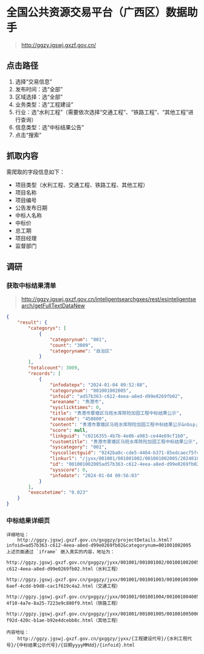 # 全国公共资源交易平台（广西区）数据助手
> http://ggzy.jgswj.gxzf.gov.cn/

## 点击路径

1. 选择“交易信息”
2. 发布时间：选“全部”
3. 区域选择：选“全部”
4. 业务类型：选“工程建设”
5. 行业：选“水利工程”（需要依次选择“交通工程”、“铁路工程”、“其他工程”进行查询）
6. 信息类型：选“中标结果公告”
7. 点击“搜索”

## 抓取内容

需爬取的字段信息如下：
- 项目类型（水利工程、交通工程、铁路工程、其他工程）
- 项目名称
- 项目编号
- 公告发布日期
- 中标人名称
- 中标价
- 总工期
- 项目经理
- 监督部门

## 调研

### 获取中标结果清单
> http://ggzy.jgswj.gxzf.gov.cn/inteligentsearchgxes/rest/esinteligentsearch/getFullTextDataNew

```json
{
    "result": {
        "categorys": [
            {
                "categorynum": "001",
                "count": "3009",
                "categoryname": "自治区"
            }
        ],
        "totalcount": 3009,
        "records": [
            {
                "infodatepx": "2024-01-04 09:52:08",
                "categorynum": "001001002005",
                "infoid": "ad57b363-c612-4eea-a8ed-d99e0269fb02",
                "areaname": "贵港市",
                "sysclicktimes": 0,
                "title": "贵港市覃塘区马班水库除险加固工程中标结果公示",
                "areacode": "450800",
                "content": "贵港市覃塘区马班水库除险加固工程中标结果公示&nbsp;一、项目名称：贵港市覃塘区马班水库除险加固工程二、项目编号：E4508002851003547001001三、招标方式：公开招标 四、评标日期：2023年12月27日五、公告发布日期：2024年1月4日六、中标结果：中标人：中水京林建设有限公司资质等级：水利水电工程施工总承包贰级中标价：6595615.97元质量等级：合格工期：210日历天项...",
                "score": null,
                "linkguid": "c0216355-4b7b-4e86-a983-ce44e69cf1b0",
                "customtitle": "贵港市覃塘区马班水库除险加固工程中标结果公示",
                "syscategory": "001",
                "syscollectguid": "9242ba0c-cde5-4464-b371-85edcaecf5fc",
                "linkurl": "/jyxx/001001/001001002/001001002005/20240104/ad57b363-c612-4eea-a8ed-d99e0269fb02.html",
                "id": "001001002005ad57b363-c612-4eea-a8ed-d99e0269fb02_001",
                "sysscore": 0,
                "infodate": "2024-01-04 09:56:03"
            }
        ],
        "executetime": "0.023"
    }
}
```

### 中标结果详细页

```text
详细地址：
    http://ggzy.jgswj.gxzf.gov.cn/gxggzy/projectDetails.html?infoid=ad57b363-c612-4eea-a8ed-d99e0269fb02&categorynum=001001002005
上述页面通过 `iframe` 嵌入真实的内容，地址为：
    http://ggzy.jgswj.gxzf.gov.cn/gxggzy/jyxx/001001/001001002/001001002005/20240104/ad57b363-c612-4eea-a8ed-d99e0269fb02.html（水利工程）
    http://ggzy.jgswj.gxzf.gov.cn/gxggzy/jyxx/001001/001001003/001001003006/20240104/0206f228-6aef-4cdd-b9d8-cac1f619c4a2.html（交通工程）
    http://ggzy.jgswj.gxzf.gov.cn/gxggzy/jyxx/001001/001001004/001001004005/20240103/c7dd16a6-4f10-4a7e-8a25-7223e9c880f9.html（铁路工程）
    http://ggzy.jgswj.gxzf.gov.cn/gxggzy/jyxx/001001/001001005/001001005006/20240104/19c06b93-f92d-420c-b1ae-b92e4dcebb8c.html（其他工程）

内容地址：
    http://ggzy.jgswj.gxzf.gov.cn/gxggzy/jyxx/{工程建设代号}/{水利工程代号}/{中标结果公示代号}/{日期yyyyMMdd}/{infoid}.html
```



